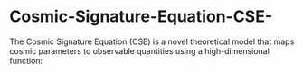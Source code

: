 # Cosmic-Signature-Equation-CSE-
The Cosmic Signature Equation (CSE) is a novel theoretical model that maps cosmic parameters to observable quantities using a high-dimensional function:
